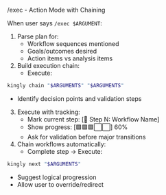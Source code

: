 /exec <plan> - Action Mode with Chaining

When user says `/exec $ARGUMENT`:

1. Parse plan for:
   - Workflow sequences mentioned
   - Goals/outcomes desired
   - Action items vs analysis items
2. Build execution chain:
   - Execute:
```bash
kingly chain "$ARGUMENTS" "$ARGUMENTS"
```
   - Identify decision points and validation steps
3. Execute with tracking:
   - Mark current step: [🔄 Step N: Workflow Name]
   - Show progress: [🟩🟩🟩⬜⬜] 60%
   - Ask for validation before major transitions
4. Chain workflows automatically:
   - Complete step → Execute:
```bash
kingly next "$ARGUMENTS"
```
   - Suggest logical progression
   - Allow user to override/redirect
